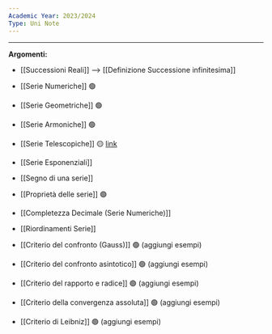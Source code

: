 ```yaml
---
Academic Year: 2023/2024
Type: Uni Note
---
```

---
**Argomenti:**
- [[Successioni Reali]] --> [[Definizione Successione infinitesima]]

- [[Serie Numeriche]] 🟢
- [[Serie Geometriche]] 🟢
- [[Serie Armoniche]] 🟢
- [[Serie Telescopiche]] 🟡 [link](https://www.youmath.it/lezioni/analisi-matematica/serie-numeriche/756-calcolare-la-somma-di-una-serie-telescopica.html)
- [[Serie Esponenziali]] 

- [[Segno di una serie]]
- [[Proprietà delle serie]] 🟢
- [[Completezza Decimale (Serie Numeriche)]]
- [[Riordinamenti Serie]]

- [[Criterio del confronto (Gauss)]] 🟢 (aggiungi esempi)
- [[Criterio del confronto asintotico]] 🟢 (aggiungi esempi)
- [[Criterio del rapporto e radice]] 🟢 (aggiungi esempi)
- [[Criterio della convergenza assoluta]] 🟢 (aggiungi esempi)
- [[Criterio di Leibniz]] 🟢 (aggiungi esempi)





